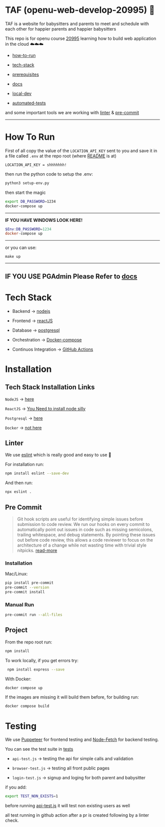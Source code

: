 # TAF (openu-web-develop-20995) 🚀
TAF is a website for babysitters and parents to meet and schedule with each other for happier parents and happier babysitters

This repo is for openu course [20995](https://www.openu.ac.il/courses/20995.htm) learning how to build web application in the cloud ☁️☁️☁️
* [how-to-run](#how-to-run)

* [tech-stack](#tech-stack)

* [prerequisites](#installation)

* [docs](./docs/)

* [local-dev](#project)

* [automated-tests](#testing)

and some important tools we are working with [linter](#linter) & [pre-commit](#pre-commit)

---

# How To Run
First of all copy the value of the `LOCATION_API_KEY` sent to you and save it in a file called `.env` at the repo root (where [README](./README.md) is at)

```.env
LOCATION_API_KEY = shhhhhhh!
```
then run the python code to setup the .env:
```bash
python3 setup-env.py
```
then start the magic
```bash
export DB_PASSWORD=1234
docker-compose up
```
---
**IF YOU HAVE WINDOWS LOOK HERE!**
```powershell
$Env:DB_PASSWORD=1234
docker-compose up
```
--- 
or you can use:
```
make up
```
---
__IF YOU USE PGAdmin Please Refer to [docs](./docs/pgadmin.md)__
---
# Tech Stack
* Backend -> [nodejs](https://nodejs.org/en)

* Frontend -> [reactJS](https://react.dev/)

* Database -> [postgresql](https://www.postgresql.org/)

* Orchestration -> [Docker-compose](https://docs.docker.com/compose/)

* Continuos Integration -> [GitHub Actions](https://github.com/features/actions)


# Installation
## Tech Stack Installation Links
`NodeJS` -> [here](https://nodejs.org/en/download)

`ReactJS` -> [You Need to install node silly](https://react.dev/learn/add-react-to-an-existing-project)

`Postgresql` -> [here](https://www.postgresql.org/download/)

`Docker` -> [not here](https://docs.docker.com/get-docker/)

## Linter
We use [eslint](https://eslint.org/) which is really good and easy to use :rocket:

For installation run:
```bash
npm install eslint --save-dev
```

And then run:
```bash
npx eslint .
```

## Pre Commit
> Git hook scripts are useful for identifying simple issues before submission to code review. We run our hooks on every commit to automatically point out issues in code such as missing semicolons, trailing whitespace, and debug statements. By pointing these issues out before code review, this allows a code reviewer to focus on the architecture of a change while not wasting time with trivial style nitpicks. [read-more](https://pre-commit.com/#install)

### Installation
Mac/Linux:
```bash
pip install pre-commit
pre-commit --version
pre-commit install
```


### Manual Run
```bash
pre-commit run --all-files
```


## Project
From the repo root run:
```bash
npm install
```
To work locally, if you get errors try:
```bash
 npm install express --save
```
With Docker:
```bash
docker compose up
```

If the images are missing it will build them before, for building run:

```bash
docker compose build
```

# Testing
We use [Puppeteer](https://pptr.dev/) for frontend testing and [Node-Fetch](https://www.npmjs.com/package/node-fetch) for backend testing.

You can see the test suite in [tests](./test/)

* `api-test.js` -> testing the api for simple calls and validation

* `browser-test.js` -> testing all front public pages

*  `login-test.js` -> signup and loging for both parent and babysitter

if you add:
```bash
export TEST_NON_EXISTS=1
```
before running [api-test.js](./test/api-test.js) it will test non existing users as well

all test running in github action after a pr is created following by a linter check.